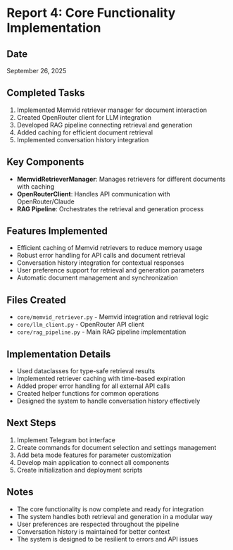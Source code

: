 # Report 4: Core Functionality Implementation

## Date
September 26, 2025

## Completed Tasks
1. Implemented Memvid retriever manager for document interaction
2. Created OpenRouter client for LLM integration
3. Developed RAG pipeline connecting retrieval and generation
4. Added caching for efficient document retrieval
5. Implemented conversation history integration

## Key Components
- **MemvidRetrieverManager**: Manages retrievers for different documents with caching
- **OpenRouterClient**: Handles API communication with OpenRouter/Claude
- **RAG Pipeline**: Orchestrates the retrieval and generation process

## Features Implemented
- Efficient caching of Memvid retrievers to reduce memory usage
- Robust error handling for API calls and document retrieval
- Conversation history integration for contextual responses
- User preference support for retrieval and generation parameters
- Automatic document management and synchronization

## Files Created
- `core/memvid_retriever.py` - Memvid integration and retrieval logic
- `core/llm_client.py` - OpenRouter API client
- `core/rag_pipeline.py` - Main RAG pipeline implementation

## Implementation Details
- Used dataclasses for type-safe retrieval results
- Implemented retriever caching with time-based expiration
- Added proper error handling for all external API calls
- Created helper functions for common operations
- Designed the system to handle conversation history effectively

## Next Steps
1. Implement Telegram bot interface
2. Create commands for document selection and settings management
3. Add beta mode features for parameter customization
4. Develop main application to connect all components
5. Create initialization and deployment scripts

## Notes
- The core functionality is now complete and ready for integration
- The system handles both retrieval and generation in a modular way
- User preferences are respected throughout the pipeline
- Conversation history is maintained for better context
- The system is designed to be resilient to errors and API issues
